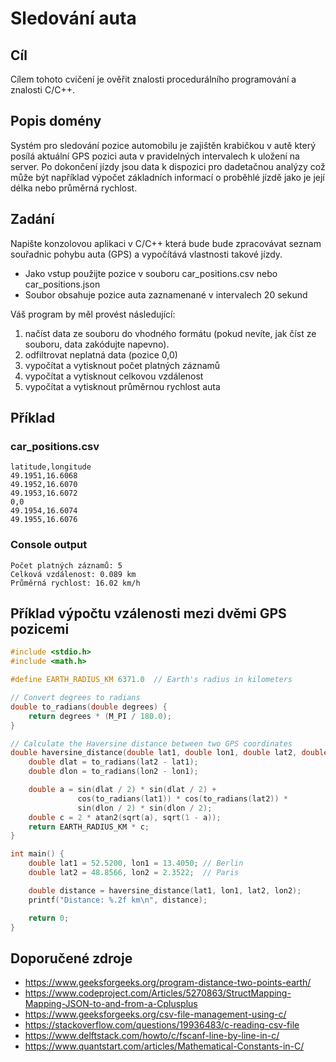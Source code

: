 # Sledování auta

## Cíl
Cílem tohoto cvičení je ověřit znalosti procedurálního programování a znalosti C/C++.

## Popis domény
Systém pro sledování pozice automobilu je zajištěn krabičkou v autě který posílá aktuální GPS pozici auta v pravidelných intervalech k uložení na server. Po dokončení jízdy jsou data k dispozici pro dadetačnou analýzy což může být například výpočet základních informací o proběhlé jízdě jako je její délka nebo průměrná rychlost.

## Zadání

Napište konzolovou aplikaci v C/C++ která bude bude zpracovávat seznam souřadnic pohybu auta (GPS) a vypočítává vlastnosti takové jízdy.

- Jako vstup použijte pozice v souboru car_positions.csv nebo car_positions.json
- Soubor obsahuje pozice auta zaznamenané v intervalech 20 sekund

Váš program by měl provést následující:

1. načíst data ze souboru do vhodného formátu (pokud nevíte, jak číst ze souboru, data zakódujte napevno).
2. odfiltrovat neplatná data (pozice 0,0)
3. vypočítat a vytisknout počet platných záznamů
4. vypočítat a vytisknout celkovou vzdálenost
4. vypočítat a vytisknout průměrnou rychlost auta

## Příklad
### car_positions.csv
```
latitude,longitude
49.1951,16.6068
49.1952,16.6070
49.1953,16.6072
0,0
49.1954,16.6074
49.1955,16.6076
```

### Console output
```
Počet platných záznamů: 5
Celková vzdálenost: 0.089 km
Průměrná rychlost: 16.02 km/h
```

## Příklad výpočtu vzálenosti mezi dvěmi GPS pozicemi

``` c
#include <stdio.h>
#include <math.h>

#define EARTH_RADIUS_KM 6371.0  // Earth's radius in kilometers

// Convert degrees to radians
double to_radians(double degrees) {
    return degrees * (M_PI / 180.0);
}

// Calculate the Haversine distance between two GPS coordinates
double haversine_distance(double lat1, double lon1, double lat2, double lon2) {
    double dlat = to_radians(lat2 - lat1);
    double dlon = to_radians(lon2 - lon1);

    double a = sin(dlat / 2) * sin(dlat / 2) +
               cos(to_radians(lat1)) * cos(to_radians(lat2)) *
               sin(dlon / 2) * sin(dlon / 2);
    double c = 2 * atan2(sqrt(a), sqrt(1 - a));
    return EARTH_RADIUS_KM * c;
}

int main() {
    double lat1 = 52.5200, lon1 = 13.4050; // Berlin
    double lat2 = 48.8566, lon2 = 2.3522;  // Paris

    double distance = haversine_distance(lat1, lon1, lat2, lon2);
    printf("Distance: %.2f km\n", distance);

    return 0;
}
```

## Doporučené zdroje
* https://www.geeksforgeeks.org/program-distance-two-points-earth/
* https://www.codeproject.com/Articles/5270863/StructMapping-Mapping-JSON-to-and-from-a-Cplusplus
* https://www.geeksforgeeks.org/csv-file-management-using-c/
* https://stackoverflow.com/questions/19936483/c-reading-csv-file
* https://www.delftstack.com/howto/c/fscanf-line-by-line-in-c/
* https://www.quantstart.com/articles/Mathematical-Constants-in-C/